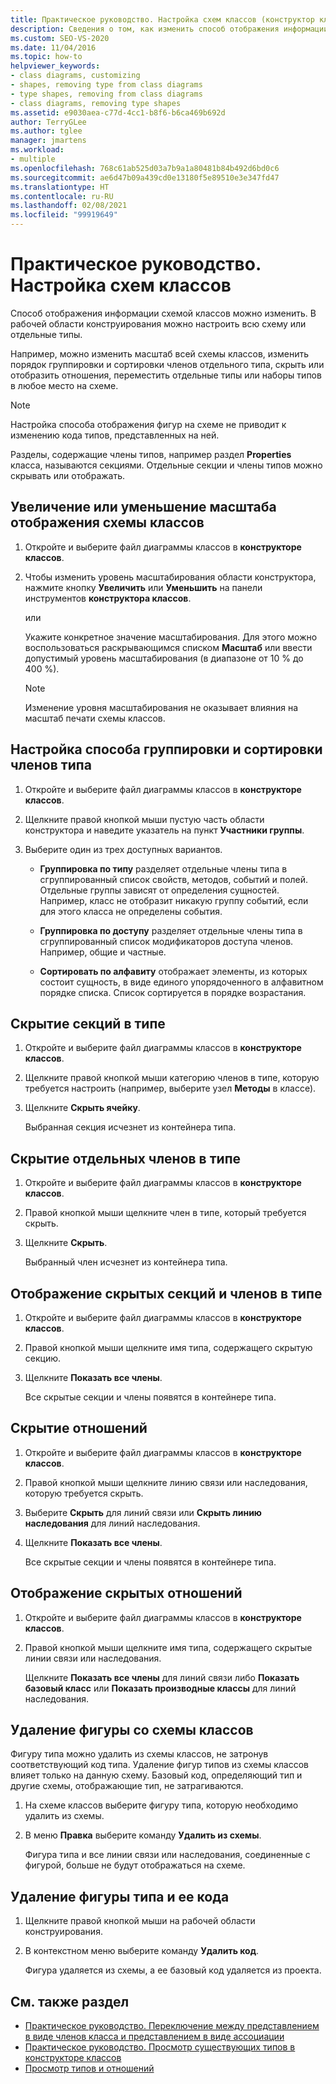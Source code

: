 ```yaml
---
title: Практическое руководство. Настройка схем классов (конструктор классов)
description: Сведения о том, как изменить способ отображения информации в диаграммах классов и как настроить целую диаграмму или отдельные их типы в области конструктора.
ms.custom: SEO-VS-2020
ms.date: 11/04/2016
ms.topic: how-to
helpviewer_keywords:
- class diagrams, customizing
- shapes, removing type from class diagrams
- type shapes, removing from class diagrams
- class diagrams, removing type shapes
ms.assetid: e9030aea-c77d-4cc1-b8f6-b6ca469b692d
author: TerryGLee
ms.author: tglee
manager: jmartens
ms.workload:
- multiple
ms.openlocfilehash: 768c61ab525d03a7b9a1a80481b84b492d6bd0c6
ms.sourcegitcommit: ae6d47b09a439cd0e13180f5e89510e3e347fd47
ms.translationtype: HT
ms.contentlocale: ru-RU
ms.lasthandoff: 02/08/2021
ms.locfileid: "99919649"
---
```

# <a name="how-to-customize-class-diagrams"></a>Практическое руководство. Настройка схем классов

Способ отображения информации схемой классов можно изменить. В рабочей области конструирования можно настроить всю схему или отдельные типы.

Например, можно изменить масштаб всей схемы классов, изменить порядок группировки и сортировки членов отдельного типа, скрыть или отобразить отношения, переместить отдельные типы или наборы типов в любое место на схеме.

> [!NOTE]
> Настройка способа отображения фигур на схеме не приводит к изменению кода типов, представленных на ней.

Разделы, содержащие члены типов, например раздел **Properties** класса, называются секциями. Отдельные секции и члены типов можно скрывать или отображать.

## <a name="zoom-in-and-out-of-the-class-diagram"></a>Увеличение или уменьшение масштаба отображения схемы классов

1. Откройте и выберите файл диаграммы классов в **конструкторе классов**.

2. Чтобы изменить уровень масштабирования области конструктора, нажмите кнопку **Увеличить** или **Уменьшить** на панели инструментов **конструктора классов**.

     или

     Укажите конкретное значение масштабирования. Для этого можно воспользоваться раскрывающимся списком **Масштаб** или ввести допустимый уровень масштабирования (в диапазоне от 10 % до 400 %).

    > [!NOTE]
    > Изменение уровня масштабирования не оказывает влияния на масштаб печати схемы классов.

## <a name="customize-grouping-and-sorting-of-type-members"></a>Настройка способа группировки и сортировки членов типа

1. Откройте и выберите файл диаграммы классов в **конструкторе классов**.

2. Щелкните правой кнопкой мыши пустую часть области конструктора и наведите указатель на пункт **Участники группы**.

3. Выберите один из трех доступных вариантов.

    - **Группировка по типу** разделяет отдельные члены типа в сгруппированный список свойств, методов, событий и полей. Отдельные группы зависят от определения сущностей. Например, класс не отобразит никакую группу событий, если для этого класса не определены события.

    - **Группировка по доступу** разделяет отдельные члены типа в сгруппированный список модификаторов доступа членов. Например, общие и частные.

    - **Сортировать по алфавиту** отображает элементы, из которых состоит сущность, в виде единого упорядоченного в алфавитном порядке списка. Список сортируется в порядке возрастания.

## <a name="hide-compartments-on-a-type"></a>Скрытие секций в типе

1. Откройте и выберите файл диаграммы классов в **конструкторе классов**.

2. Щелкните правой кнопкой мыши категорию членов в типе, которую требуется настроить (например, выберите узел **Методы** в классе).

3. Щелкните **Скрыть ячейку**.

     Выбранная секция исчезнет из контейнера типа.

## <a name="hide-individual-members-on-a-type"></a>Скрытие отдельных членов в типе

1. Откройте и выберите файл диаграммы классов в **конструкторе классов**.

2. Правой кнопкой мыши щелкните член в типе, который требуется скрыть.

3. Щелкните **Скрыть**.

     Выбранный член исчезнет из контейнера типа.

## <a name="show-hidden-compartments-and-members-on-a-type"></a>Отображение скрытых секций и членов в типе

1. Откройте и выберите файл диаграммы классов в **конструкторе классов**.

2. Правой кнопкой мыши щелкните имя типа, содержащего скрытую секцию.

3. Щелкните **Показать все члены**.

     Все скрытые секции и члены появятся в контейнере типа.

## <a name="hide-relationships"></a>Скрытие отношений

1. Откройте и выберите файл диаграммы классов в **конструкторе классов**.

2. Правой кнопкой мыши щелкните линию связи или наследования, которую требуется скрыть.

3. Выберите **Скрыть** для линий связи или **Скрыть линию наследования** для линий наследования.

4. Щелкните **Показать все члены**.

     Все скрытые секции и члены появятся в контейнере типа.

## <a name="show-hidden-relationships"></a>Отображение скрытых отношений

1. Откройте и выберите файл диаграммы классов в **конструкторе классов**.

2. Правой кнопкой мыши щелкните имя типа, содержащего скрытые линии связи или наследования.

   Щелкните **Показать все члены** для линий связи либо **Показать базовый класс** или **Показать производные классы** для линий наследования.

## <a name="remove-a-shape-from-a-class-diagram"></a>Удаление фигуры со схемы классов
Фигуру типа можно удалить из схемы классов, не затронув соответствующий код типа. Удаление фигур типов из схемы классов влияет только на данную схему. Базовый код, определяющий тип и другие схемы, отображающие тип, не затрагиваются.

1. На схеме классов выберите фигуру типа, которую необходимо удалить из схемы.

2. В меню **Правка** выберите команду **Удалить из схемы**.

     Фигура типа и все линии связи или наследования, соединенные с фигурой, больше не будут отображаться на схеме.

## <a name="delete-a-type-shape-and-its-underlying-code"></a>Удаление фигуры типа и ее кода

1. Щелкните правой кнопкой мыши на рабочей области конструирования.

2. В контекстном меню выберите команду **Удалить код**.

     Фигура удаляется из схемы, а ее базовый код удаляется из проекта.

## <a name="see-also"></a>См. также раздел

- [Практическое руководство. Переключение между представлением в виде членов класса и представлением в виде ассоциации](how-to-change-between-member-notation-and-association-notation.md)
- [Практическое руководство. Просмотр существующих типов в конструкторе классов](how-to-view-existing-types.md)
- [Просмотр типов и отношений](designing-and-viewing-classes-and-types.md)
